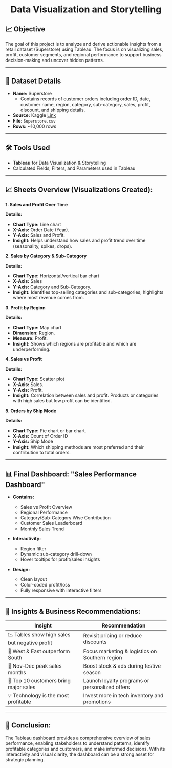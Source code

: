 <h1 align="center"> Data Visualization and Storytelling </h1>

## **📈 Objective**
The goal of this project is to analyze and derive actionable insights from a retail dataset (Superstore) using Tableau. The focus is on visualizing sales, profit, customer segments, and regional performance to support business decision-making and uncover hidden patterns.

---

## **📁 Dataset Details**
- **Name:** Superstore
  - Contains records of customer orders including order ID, date, customer name, region, category, sub-category, sales, profit, discount, and shipping details.
- **Source:** Kaggle [Link](https://www.kaggle.com/datasets/arpitagupta11/superstore-csv)
- **File:** `Superstore.csv`
- **Rows:** ~10,000 rows

---

## **🛠️ Tools Used**
- **Tableau** for Data Visualization & Storytelling
- Calculated Fields, Filters, and Parameters used in Tableau

---

## **📈 Sheets Overview (Visualizations Created):**
**1. Sales and Profit Over Time**

**Details:**
- **Chart Type:** Line chart
- **X-Axis:** Order Date (Year).
- **Y-Axis:** Sales and Profit.
- **Insight:** Helps understand how sales and profit trend over time (seasonality, spikes, drops).

**2. Sales by Category & Sub-Category**

**Details:**
- **Chart Type:** Horizontal/vertical bar chart
- **X-Axis:** Sales
- **Y-Axis:** Category and Sub-Category.
- **Insight:** Identifies top-selling categories and sub-categories; highlights where most revenue comes from.

**3. Profit by Region**

**Details:**
- **Chart Type:** Map chart
- **Dimension:** Region.
- **Measure:** Profit.
- **Insight:** Shows which regions are profitable and which are underperforming.

**4. Sales vs Profit**

**Details:**
- **Chart Type:** Scatter plot
- **X-Axis:** Sales.
- **Y-Axis:** Profit.
- **Insight:** Correlation between sales and profit. Products or categories with high sales but low profit can be identified.

**5. Orders by Ship Mode**

**Details:**
- **Chart Type:** Pie chart or bar chart.
- **X-Axis:** Count of Order ID
- **Y-Axis:** Ship Mode
- **Insight:** Which shipping methods are most preferred and their contribution to total orders.

---

## **📊 Final Dashboard: "Sales Performance Dashboard"**
- **Contains:**
  - Sales vs Profit Overview
  - Regional Performance
  - Category/Sub-Category Wise Contribution
  - Customer Sales Leaderboard
  - Monthly Sales Trend

- **Interactivity:**
  - Region filter
  - Dynamic sub-category drill-down
  - Hover tooltips for profit/sales insights

- **Design:**
  - Clean layout
  - Color-coded profit/loss
  - Fully responsive with interactive filters

---

## **🧠 Insights & Business Recommendations:**

| Insight | Recommendation |
| ----- | ----- |
| 📉 Tables show high sales but negative profit | Revisit pricing or reduce discounts |
| 📍 West & East outperform South | Focus marketing & logistics on Southern region |
| 📅 Nov–Dec peak sales months | Boost stock & ads during festive season |
| 👤 Top 10 customers bring major sales | Launch loyalty programs or personalized offers |
| 💡 Technology is the most profitable | Invest more in tech inventory and promotions |

---

## **📝 Conclusion:**
The Tableau dashboard provides a comprehensive overview of sales performance, enabling stakeholders to understand patterns, identify profitable categories and customers, and make informed decisions. With its interactivity and visual clarity, the dashboard can be a strong asset for strategic planning.
